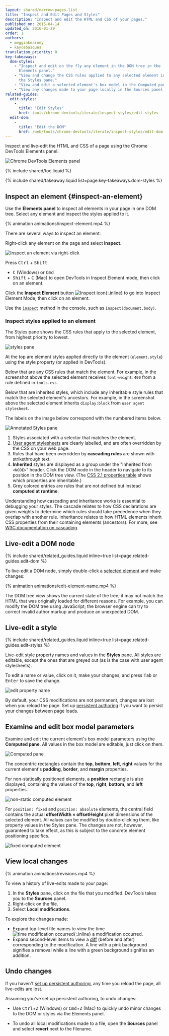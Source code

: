 ```yaml
---
layout: shared/narrow-pages-list
title: "Inspect and Edit Pages and Styles"
description: "Inspect and edit the HTML and CSS of your pages."
published_on: 2015-04-14
updated_on: 2016-01-29
order: 1
authors:
  - megginkearney
  - kaycebasques
translation_priority: 0
key-takeaways:
  dom-styles:
    - "Inspect and edit on the fly any element in the DOM tree in the 
      Elements panel."
    - "View and change the CSS rules applied to any selected element in 
      the Styles pane."
    - "View and edit a selected element's box model in the Computed pane."
    - "View any changes made to your page locally in the Sources panel."
related-guides:
  edit-styles:
    -
      title: "Edit Styles"
      href: tools/chrome-devtools/iterate/inspect-styles/edit-styles
  edit-dom:
    -
      title: "Edit the DOM"
      href: /web/tools/chrome-devtools/iterate/inspect-styles/edit-dom
---
```


<p class="intro">Inspect and live-edit the HTML and CSS of a page using 
the Chrome DevTools Elements panel.</p>

![Chrome DevTools Elements panel](/web/tools/chrome-devtools/iterate/inspect-styles/imgs/elements-panel.png)

{% include shared/toc.liquid %}

{% include shared/takeaway.liquid list=page.key-takeaways.dom-styles %}

## Inspect an element {#inspect-an-element}

Use the **Elements panel** to inspect all elements in your page in one 
DOM tree. Select any element and inspect the styles applied to it.

{% animation animations/inspect-element.mp4 %}

There are several ways to inspect an element:

Right-click any element on the page and select **Inspect**.

![Inspect an element via right-click](/web/tools/chrome-devtools/iterate/inspect-styles/imgs/right-click-inspect.png)

Press <kbd class="kbd">Ctrl</kbd> + <kbd class="kbd">Shift</kbd>
+ <kbd class="kbd">C</kbd> (Windows) or <kbd class="kbd">Cmd</kbd>
+ <kbd class="kbd">Shift</kbd> + <kbd class="kbd">C</kbd> (Mac) to open 
DevTools in Inspect Element mode, then click on an element.

Click the **Inspect Element** button
![Inspect icon](/web/tools/chrome-devtools/iterate/inspect-styles/imgs/inspect-icon.png){:.inline} 
to go into Inspect Element Mode, then click on an element.

Use the [`inspect`][inspect] method in the console, such as 
`inspect(document.body)`. 

### Inspect styles applied to an element

The Styles pane shows the CSS rules that apply to the selected element, from 
highest priority to lowest.

![styles pane](/web/tools/chrome-devtools/iterate/inspect-styles/imgs/styles-pane.png)

At the top are element styles applied directly to the element 
(`element.style`) using the style property (or applied in DevTools).

Below that are any CSS rules that match the element. For example, in
the screenshot above the selected element receives `font-weight:400` from
a rule defined in `tools.css`.

Below that are inherited styles, which include any inheritable style 
rules that match the selected element's ancestors. For example, in the
screenshot above the selected element inherits `display:block` from 
`user agent stylesheet`.

The labels on the image below correspond with the numbered items below.

![Annotated Styles pane](/web/tools/chrome-devtools/iterate/inspect-styles/imgs/styles-annotated.png)

1. Styles associated with a selector that matches the element.
2. [User agent stylesheets](http://meiert.com/en/blog/20070922/user-agent-style-sheets/) 
   are clearly labelled, and are often overridden by the CSS on your web page.
3. Rules that have been overridden by **cascading rules** are shown with 
   strikethrough text.
4. **Inherited** styles are displayed as a group under the "Inherited 
   from `<NODE>`" header. Click the DOM node in the header to navigate to 
   its position in the DOM tree view. (The [CSS 2.1 properties 
   table](http://www.w3.org/TR/CSS21/propidx.html) shows which properties 
   are inheritable.)
5. Grey colored entries are rules that are not defined but instead 
   **computed at runtime**.

Understanding how cascading and inheritance works is essential to 
debugging your styles. The cascade relates to how CSS declarations are 
given weights to determine which rules should take precedence when they 
overlap with another rule. Inheritance relates to how HTML elements inherit 
CSS properties from their containing elements (ancestors). For more, 
see [W3C documentation on cascading](http://www.w3.org/TR/CSS2/cascade.html).

## Live-edit a DOM node

{% include shared/related_guides.liquid inline=true list=page.related-guides.edit-dom %}

To live-edit a DOM node, simply double-click a 
[selected element](#inspect-an-element) and make changes:

{% animation animations/edit-element-name.mp4 %}

The DOM tree view shows the current state of the tree; it may not match 
the HTML that was originally loaded for different reasons. For example, 
you can modify the DOM tree using JavaScript; the browser engine can try 
to correct invalid author markup and produce an unexpected DOM.

## Live-edit a style

{% include shared/related_guides.liquid inline=true list=page.related-guides.edit-styles %}

Live-edit style property names and values in the **Styles** pane. All
styles are editable, except the ones that are greyed out (as is the case
with user agent stylesheets).

To edit a name or value, click on it, make your changes, and press
<kbd class="kbd">Tab</kbd> or <kbd class="kbd">Enter</kbd> to save the change.

![edit property name](/web/tools/chrome-devtools/iterate/inspect-styles/imgs/edit-property-name.png)

By default, your CSS modifications are not permanent, changes are lost 
when you reload the page. Set up [persistent 
authoring](/web/tools/setup/setup-workflow) if you want to persist your 
changes between page loads. 

## Examine and edit box model parameters

Examine and edit the current element's box model parameters using the 
**Computed pane**. All values in the box model are editable, just click 
on them.

![Computed pane](/web/tools/chrome-devtools/iterate/inspect-styles/imgs/computed-pane.png)

The concentric rectangles contain the **top**, **bottom**, **left**, **right**
values for the current element's **padding**, **border**, and **margin**
properties. 

For non-statically positioned elements, a **position** rectangle 
is also displayed, containing the values of the **top**, 
**right**, **bottom**, and **left** properties.

![non-static computed element](/web/tools/chrome-devtools/iterate/inspect-styles/imgs/computed-non-static.png)

For `position: fixed` and `position: absolute` elements, the central 
field contains the actual **offsetWidth × offsetHeight** pixel dimensions 
of the selected element. All values can be modified by double-clicking 
them, like property values in the Styles pane. The changes are not, however, 
guaranteed to take effect, as this is subject to the concrete element 
positioning specifics.

![fixed computed element](/web/tools/chrome-devtools/iterate/inspect-styles/imgs/computed-fixed.png)

## View local changes

{% animation animations/revisions.mp4 %}

To view a history of live-edits made to your page:

1. In the **Styles** pane, click on the file that you modified. DevTools
   takes you to the **Sources** panel.
1. Right-click on the file. 
1. Select **Local modifications**.

To explore the changes made:

* Expand top-level file names to view the time 
  ![time modification occurred](/web/tools/chrome-devtools/iterate/inspect-styles/imgs/image_25.png){:.inline} 
  a modification occurred.
* Expand second-level items to view a 
  [diff](https://en.wikipedia.org/wiki/Diff) (before and after) 
  corresponding to the modification. A line with a pink background signifies 
  a removal while a line with a green background signifies an addition.

## Undo changes

If you haven't [set up persistent authoring](/web/tools/setup/setup-workflow), 
any time you reload the page, all live-edits are lost.

Assuming you've set up persistent authoring, to undo changes:

* Use <kbd class="kbd">Ctrl</kbd>+<kbd class="kbd">Z</kbd> (Windows) or 
  <kbd class="kbd">Cmd</kbd>+<kbd class="kbd">Z</kbd> (Mac) to quickly 
  undo minor changes to the DOM or styles via the Elements panel.

* To undo all local modifications made to a file, open the **Sources** 
  panel and select **revert** next to the filename.

[inspect]: /web/tools/chrome-devtools/debug/command-line/command-line-reference#inspect

